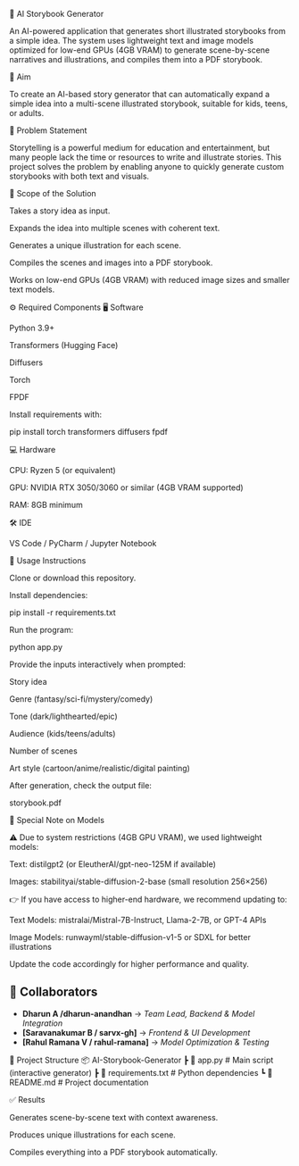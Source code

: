 📖 AI Storybook Generator

An AI-powered application that generates short illustrated storybooks from a simple idea.
The system uses lightweight text and image models optimized for low-end GPUs (4GB VRAM) to generate scene-by-scene narratives and illustrations, and compiles them into a PDF storybook.

🎯 Aim

To create an AI-based story generator that can automatically expand a simple idea into a multi-scene illustrated storybook, suitable for kids, teens, or adults.

📝 Problem Statement

Storytelling is a powerful medium for education and entertainment, but many people lack the time or resources to write and illustrate stories.
This project solves the problem by enabling anyone to quickly generate custom storybooks with both text and visuals.

📌 Scope of the Solution

Takes a story idea as input.

Expands the idea into multiple scenes with coherent text.

Generates a unique illustration for each scene.

Compiles the scenes and images into a PDF storybook.

Works on low-end GPUs (4GB VRAM) with reduced image sizes and smaller text models.

⚙️ Required Components
🖥 Software

Python 3.9+

Transformers (Hugging Face)

Diffusers

Torch

FPDF

Install requirements with:

pip install torch transformers diffusers fpdf

💻 Hardware

CPU: Ryzen 5 (or equivalent)

GPU: NVIDIA RTX 3050/3060 or similar (4GB VRAM supported)

RAM: 8GB minimum

🛠 IDE

VS Code / PyCharm / Jupyter Notebook

🚀 Usage Instructions

Clone or download this repository.

Install dependencies:

pip install -r requirements.txt


Run the program:

python app.py


Provide the inputs interactively when prompted:

Story idea

Genre (fantasy/sci-fi/mystery/comedy)

Tone (dark/lighthearted/epic)

Audience (kids/teens/adults)

Number of scenes

Art style (cartoon/anime/realistic/digital painting)

After generation, check the output file:

storybook.pdf

📌 Special Note on Models

⚠️ Due to system restrictions (4GB GPU VRAM), we used lightweight models:

Text: distilgpt2 (or EleutherAI/gpt-neo-125M if available)

Images: stabilityai/stable-diffusion-2-base (small resolution 256×256)

👉 If you have access to higher-end hardware, we recommend updating to:

Text Models: mistralai/Mistral-7B-Instruct, Llama-2-7B, or GPT-4 APIs

Image Models: runwayml/stable-diffusion-v1-5 or SDXL for better illustrations

Update the code accordingly for higher performance and quality.

## 👥 Collaborators

* **Dharun A /dharun-anandhan** → *Team Lead, Backend & Model Integration*
* **\[Saravanakumar B / sarvx-gh]** → *Frontend & UI Development*
* **\[Rahul Ramana V / rahul-ramana]** → *Model Optimization & Testing*

📂 Project Structure
📦 AI-Storybook-Generator
 ┣ 📜 app.py              # Main script (interactive generator)
 ┣ 📜 requirements.txt    # Python dependencies
 ┗ 📜 README.md           # Project documentation

✅ Results

Generates scene-by-scene text with context awareness.

Produces unique illustrations for each scene.

Compiles everything into a PDF storybook automatically.
